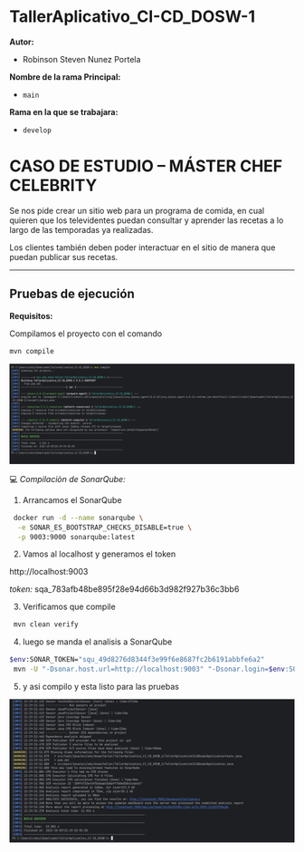 # TallerAplicativo_CI-CD_DOSW-1

**Autor:** 
- Robinson Steven Nunez Portela


**Nombre de la rama Principal:**

- `main`

**Rama en la que se trabajara:**

- `develop`



# CASO DE ESTUDIO – MÁSTER CHEF CELEBRITY


Se nos pide crear un sitio web para un programa de comida, en cual quieren que los televidentes puedan consultar 
y aprender las recetas a lo largo de las temporadas ya realizadas. 

Los clientes también deben poder interactuar en el sitio de manera que puedan publicar sus recetas. 


---

## Pruebas de ejecución

**Requisitos:**

Compilamos el proyecto con el comando 

```bash
mvn compile
```

![alt text](docs/imagenes/compila.png)

💻 *Compilaciòn de SonarQube:*

1. Arrancamos el SonarQube

```bash
 docker run -d --name sonarqube \
  -e SONAR_ES_BOOTSTRAP_CHECKS_DISABLE=true \
  -p 9003:9000 sonarqube:latest
```

2. Vamos al localhost y generamos el token

http://localhost:9003

*token:*  sqa_783afb48be895f28e94d66b3d982f927b36c3bb6

3. Verificamos que compile

```bash
 mvn clean verify
```
4. luego se manda el analisis a SonarQube

```bash
$env:SONAR_TOKEN="squ_49d8276d8344f3e99f6e8687fc2b6191abbfe6a2" 
 mvn -U "-Dsonar.host.url=http://localhost:9003" "-Dsonar.login=$env:SONAR_TOKEN" clean verify sonar:sonar
```

5. y asi compilo y esta listo para las pruebas

![alt text](docs/imagenes/sonar.png)
